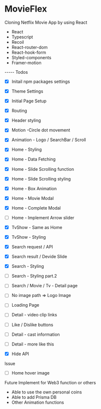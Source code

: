 # MovieFlex

Cloning Netflix Movie App by using React

- React
- Typescript
- Recoil
- React-router-dom
- React-hook-form
- Styled-components
- Framer-motion



----- Todos

- [x] Initail npm packages settings
- [x] Theme Settings
- [x] Initial Page Setup
- [x] Routing
- [x] Header styling
- [x] Motion -Circle dot movement
- [x] Animation - Logo / SearchBar / Scroll

- [x] Home - Styling
- [x] Home - Data Fetching
- [x] Home - Slide Scrolling function
- [x] Home - Slide Scrolling styling 
- [x] Home - Box Animation 
- [x] Home - Movie Modal
- [x] Home - Complete Modal 
- [ ] Home - Implement Arrow slider

- [x] TvShow - Same as Home
- [x] TvShow - Styling
- [x] Search request / API
- [x] Search result / Devide Slide
- [x] Search - Styling
- [ ] Search - Styling part.2
- [ ] Search / Movie / Tv - Detail page
- [ ] No image path => Logo Image
- [ ] Loading Page
- [ ] Detail - video clip links
- [ ] Like / Dislike buttons
- [ ] Detail - cast information
- [ ] Detail - more like this

- [x] Hide API



Issue 
- [ ] Home hover image 



Future Implement for Web3 function or others
- Able to use the own personal coins
- Able to add Prisma DB
- Other Animation functions